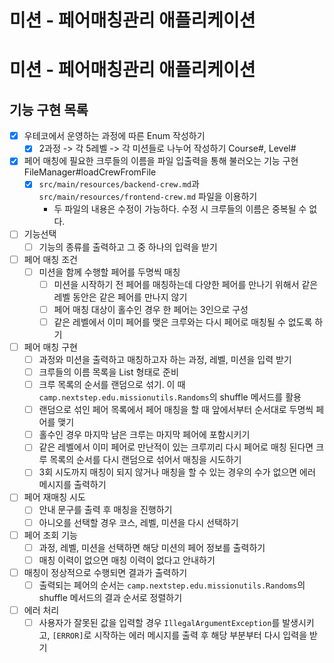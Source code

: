 # 미션 - 페어매칭관리 애플리케이션

# 미션 - 페어매칭관리 애플리케이션

## 기능 구현 목록

- [x] 우테코에서 운영하는 과정에 따른 Enum 작성하기
    - [x] 2과정 -> 각 5레벨 -> 각 미션들로 나누어 작성하기 Course#, Level#
- [x] 페어 매칭에 필요한 크루들의 이름을 파일 입출력을 통해 불러오는 기능 구현 FileManager#loadCrewFromFile
    - [x] `src/main/resources/backend-crew.md`과 `src/main/resources/frontend-crew.md` 파일을 이용하기
        - 두 파일의 내용은 수정이 가능하다. 수정 시 크루들의 이름은 중복될 수 없다.
- [ ] 기능선택
    - [ ] 기능의 종류를 출력하고 그 중 하나의 입력을 받기
- [ ] 페어 매칭 조건
    - [ ] 미션을 함께 수행할 페어를 두명씩 매칭
        - [ ] 미션을 시작하기 전 페어를 매칭하는데 다양한 페어를 만나기 위해서 같은 레벨 동안은 같은 페어를 만나지 않기
        - [ ] 페어 매칭 대상이 홀수인 경우 한 페어는 3인으로 구성
        - [ ] 같은 레벨에서 이미 페어를 맺은 크루와는 다시 페어로 매칭될 수 없도록 하기
- [ ] 페어 매칭 구현
    - [ ] 과정와 미션을 출력하고 매칭하고자 하는 과정, 레벨, 미션을 입력 받기
    - [ ] 크루들의 이름 목록을 List<String> 형태로 준비
    - [ ] 크루 목록의 순서를 랜덤으로 섞기. 이 때 `camp.nextstep.edu.missionutils.Randoms`의 shuffle 메서드를 활용
    - [ ] 랜덤으로 섞인 페어 목록에서 페어 매칭을 할 때 앞에서부터 순서대로 두명씩 페어를 맺기
    - [ ] 홀수인 경우 마지막 남은 크루는 마지막 페어에 포함시키기
    - [ ] 같은 레벨에서 이미 페어로 만난적이 있는 크루끼리 다시 페어로 매칭 된다면 크루 목록의 순서를 다시 랜덤으로 섞어서 매칭을 시도하기
    - [ ] 3회 시도까지 매칭이 되지 않거나 매칭을 할 수 있는 경우의 수가 없으면 에러 메시지를 출력하기
- [ ] 페어 재매칭 시도
    - [ ] 안내 문구를 출력 후 매칭을 진행하기
    - [ ] 아니오를 선택할 경우 코스, 레벨, 미션을 다시 선택하기
- [ ] 페어 조회 기능
    - [ ] 과정, 레벨, 미션을 선택하면 해당 미션의 페어 정보를 출력하기
    - [ ] 매칭 이력이 없으면 매칭 이력이 없다고 안내하기
- [ ] 매칭이 정상적으로 수행되면 결과가 출력하기
    - [ ] 출력되는 페어의 순서는 `camp.nextstep.edu.missionutils.Randoms`의 shuffle 메서드의 결과 순서로 정렬하기
- [ ] 에러 처리
    - [ ] 사용자가 잘못된 값을 입력할 경우 `IllegalArgumentException`를 발생시키고, `[ERROR]`로 시작하는 에러 메시지를 출력 후 해당 부분부터 다시 입력을 받기

